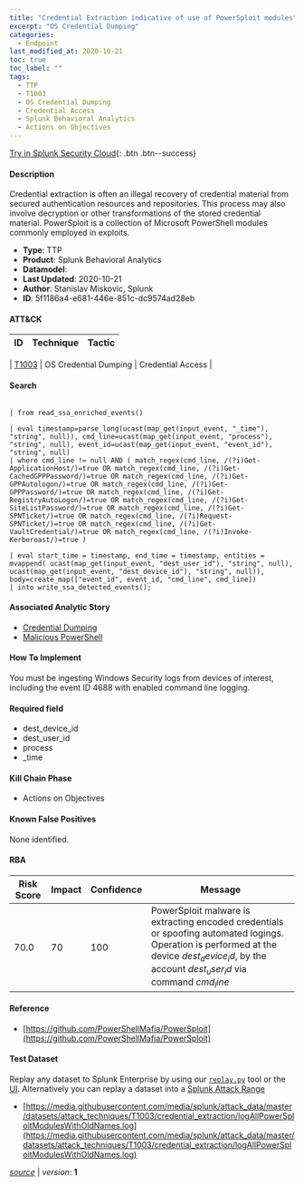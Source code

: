 ```yaml
---
title: "Credential Extraction indicative of use of PowerSploit modules"
excerpt: "OS Credential Dumping"
categories:
  - Endpoint
last_modified_at: 2020-10-21
toc: true
toc_label: ""
tags:
  - TTP
  - T1003
  - OS Credential Dumping
  - Credential Access
  - Splunk Behavioral Analytics
  - Actions on Objectives
---
```




[Try in Splunk Security Cloud](https://www.splunk.com/en_us/cyber-security.html){: .btn .btn--success}

#### Description

Credential extraction is often an illegal recovery of credential material from secured authentication resources and repositories. This process may also involve decryption or other transformations of the stored credential material. PowerSploit is a collection of Microsoft PowerShell modules commonly employed in exploits.

- **Type**: TTP
- **Product**: Splunk Behavioral Analytics
- **Datamodel**: 
- **Last Updated**: 2020-10-21
- **Author**: Stanislav Miskovic, Splunk
- **ID**: 5f1186a4-e681-446e-851c-dc9574ad28eb


#### ATT&CK

| ID          | Technique   | Tactic         |
| ----------- | ----------- |--------------- |

| [T1003](https://attack.mitre.org/techniques/T1003/) | OS Credential Dumping | Credential Access |





#### Search

```

| from read_ssa_enriched_events()

| eval timestamp=parse_long(ucast(map_get(input_event, "_time"), "string", null)), cmd_line=ucast(map_get(input_event, "process"), "string", null), event_id=ucast(map_get(input_event, "event_id"), "string", null) 
| where cmd_line != null AND ( match_regex(cmd_line, /(?i)Get-ApplicationHost/)=true OR match_regex(cmd_line, /(?i)Get-CachedGPPPassword/)=true OR match_regex(cmd_line, /(?i)Get-GPPAutologon/)=true OR match_regex(cmd_line, /(?i)Get-GPPPassword/)=true OR match_regex(cmd_line, /(?i)Get-RegistryAutoLogon/)=true OR match_regex(cmd_line, /(?i)Get-SiteListPassword/)=true OR match_regex(cmd_line, /(?i)Get-SPNTicket/)=true OR match_regex(cmd_line, /(?i)Request-SPNTicket/)=true OR match_regex(cmd_line, /(?i)Get-VaultCredential/)=true OR match_regex(cmd_line, /(?i)Invoke-Kerberoast/)=true )

| eval start_time = timestamp, end_time = timestamp, entities = mvappend( ucast(map_get(input_event, "dest_user_id"), "string", null), ucast(map_get(input_event, "dest_device_id"), "string", null)), body=create_map(["event_id", event_id, "cmd_line", cmd_line]) 
| into write_ssa_detected_events();
```

#### Associated Analytic Story
* [Credential Dumping](/stories/credential_dumping)
* [Malicious PowerShell](/stories/malicious_powershell)


#### How To Implement
You must be ingesting Windows Security logs from devices of interest, including the event ID 4688 with enabled command line logging.

#### Required field
* dest_device_id
* dest_user_id
* process
* _time


#### Kill Chain Phase
* Actions on Objectives


#### Known False Positives
None identified.


#### RBA

| Risk Score  | Impact      | Confidence   | Message      |
| ----------- | ----------- |--------------|--------------|
| 70.0 | 70 | 100 | PowerSploit malware is extracting encoded credentials or spoofing automated logings. Operation is performed at the device $dest_device_id$, by the account $dest_user_id$ via command $cmd_line$ |




#### Reference

* [https://github.com/PowerShellMafia/PowerSploit](https://github.com/PowerShellMafia/PowerSploit)



#### Test Dataset
Replay any dataset to Splunk Enterprise by using our [`replay.py`](https://github.com/splunk/attack_data#using-replaypy) tool or the [UI](https://github.com/splunk/attack_data#using-ui).
Alternatively you can replay a dataset into a [Splunk Attack Range](https://github.com/splunk/attack_range#replay-dumps-into-attack-range-splunk-server)

* [https://media.githubusercontent.com/media/splunk/attack_data/master/datasets/attack_techniques/T1003/credential_extraction/logAllPowerSploitModulesWithOldNames.log](https://media.githubusercontent.com/media/splunk/attack_data/master/datasets/attack_techniques/T1003/credential_extraction/logAllPowerSploitModulesWithOldNames.log)



[*source*](https://github.com/splunk/security_content/tree/develop/detections/endpoint/credential_extraction_indicative_of_use_of_powersploit_modules.yml) \| *version*: **1**